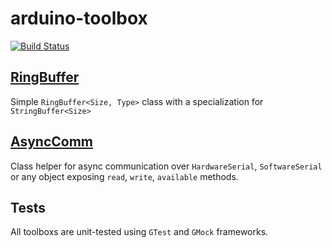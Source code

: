 # arduino-toolbox

[![Build Status](https://travis-ci.org/ticapix/arduino-toolbox.svg)](https://travis-ci.org/ticapix/arduino-toolbox) 

##  [RingBuffer](/RingBuffer/)

Simple `RingBuffer<Size, Type>` class with a specialization for `StringBuffer<Size>`

## [AsyncComm](/AsyncComm/)

Class helper for async communication over `HardwareSerial`, `SoftwareSerial` or any object exposing `read`, `write`, `available` methods.

## Tests

All toolboxs are unit-tested using `GTest` and `GMock` frameworks.

